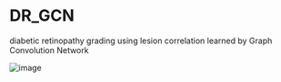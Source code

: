 # DR_GCN
diabetic retinopathy grading using lesion correlation learned by Graph Convolution Network

![image](dr_gcn/IMG/dr（1）.png)

